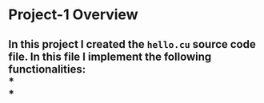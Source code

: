 # Project-1 Overview

In this project I created the `hello.cu` source code file. In this file I implement the following functionalities:  
*   
*
----